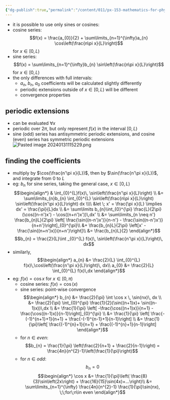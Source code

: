 ```yaml
---
{"dg-publish":true,"permalink":"/content/011/px-153-mathematics-for-physicists/term-2/px-153-j-fourier-series/px-153-j8-sine-and-cosine-series/","noteIcon":"1","created":"2025-08-27T13:14:05.114+01:00","updated":"2024-12-03T17:16:45.000+00:00"}
---
```


- it is possible to use only sines or cosines:
- cosine series: 
$$f(x) = \frac{a_{0}}{2} + \sum\limits_{n=1}^{\infty}a_{n} \cos\left(\frac{n\pi x}{L}\right)$$
	for $x \in [0,L)$
- sine series: 
$$f(x) =  \sum\limits_{n=1}^{\infty}b_{n} \sin\left(\frac{n\pi x}{L}\right)$$ 
	for $x \in [0,L)$
- the only differences with full intervals:
	- $a_{n},\; b_{n},\; a_{0}$ coefficients will be calculated slightly differently
	- periodic extensions outside of $x \in [0,L)$ will be different
	- convergence properties
## periodic extensions
- can be evaluated $\forall x$
- periodic over $2\pi$, but only represent $f(x)$ in the interval $[0,L)$
- sine (odd) series has antisymmetric periodic extensions, and cosine (even) series has symmetric periodic extensions
![Pasted image 20240131115229.png](/img/user/pics/Pasted%20image%2020240131115229.png)

## finding the coefficients
- multiply by $\cos(\frac{n'\pi x}{L})$, then by $\sin(\frac{n'\pi x}{L})$, and integrate from $0$ to $L$
- eg: $b_{n}$ for sine series, taking the general case, $x \in [0,L)$
$$\begin{align*}
	& \int_{0}^{L}f(x)\, \sin\left(\frac{n'\pi x}{L}\right) \\
	&= \sum\limits_{n}b_{n} \int_{0}^{L} \sin\left(\frac{n\pi x}{L}\right) \sin\left(\frac{n'\pi x}{L}\right) dx \\\\
	&let \; x' = \frac{\pi x}{L} \implies dx' = \frac{\pi}{L}dx \\
	&= \sum\limits b_{n}\int_{0}^{\pi} \frac{L}{2\pi} (\cos((n-n')x') - \cos((n+n')x'))\,dx' \\
	&= \sum\limits_{n \neq n'} \frac{b_{n}L}{2\pi} \left[ \frac{\sin((n-n')x')}{n-n'} - \frac{\sin((n-n')x')}{n+n'}\right]_{0}^{\pi}\\
	&+ \frac{b_{n}L}{2\pi} \left[x' - \frac{\sin((n+n')x)}{n+n'}\right]\\
	&= \frac{b_{n}L}{2}
\end{align*}$$
$$b_{n} = \frac{2}{L}\int _{0}^{L} f(x)\, \sin\left(\frac{n'\pi x}{L}\right)\, dx$$
- similarly, 
$$\begin{align*}
	a_{n} &= \frac{2}{L} \int_{0}^{L} f(x)\,\cos\left(\frac{n'\pi x}{L}\right)\, dx\\
	a_{0} &= \frac{2}{L} \int_{0}^{L} f(x)\,dx
\end{align*}$$
- eg: $f(x) = \cos x$ for $x \in [0,\pi)$
	- cosine series: $f(x) = \cos(x)$
	- sine series: point-wise convergence 
$$\begin{align*}
	b_{n} &= \frac{2}{\pi} \int \cos x \, \sin(nx)\, dx \\
	&= \frac{2}{\pi} \int_{0}^{\pi} \frac{1}{2}(\sin((n+1)x)+ \sin((n-1)x))\,dx \\
	&= \frac{1}{\pi} \left[ -\frac{\cos((n+1)x)}{n+1} -\frac{\cos((n-1)x)}{n-1}\right]_{0}^{\pi} \\
	&= \frac{1}{\pi} \left[ \frac{-(-1)^{n+1}+1}{n+1} + \frac{-(-1)^{n-1}+1}{n-1}\right] \\
	&= \frac{1}{\pi}\left[ \frac{(-1)^{n}+1}{n+1} + \frac{(-1)^{n}+1}{n-1}\right]
\end{align*}$$
	- for $n \in even:$ 
$$b_{n} = \frac{1}{\pi} \left(\frac{2}{n+1} + \frac{2}{n-1}\right) = \frac{4n}{n^{2}-1}\left(\frac{1}{\pi}\right)$$
	- for $n\in odd:$ 
	$$b_{n}=0$$
$$\begin{align*}
		\cos x &= \frac{1}{\pi}\left( \frac{8}{3}\sin\left(2x\right) + \frac{16}{15}\sin(4x)+...\right)\\
		&= \sum\limits_{n=1}^{\infty} \frac{4n}{n^{2}-1} \frac{1}{\pi}\sin(nx), \;\;for\;n\in even
\end{align*}$$
